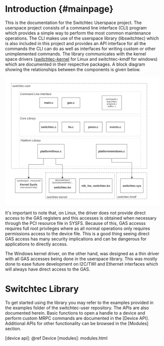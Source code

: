 Introduction {#mainpage}
=================================

This is the documentation for the Switchtec Userspace project. The userspace
project consists of a command line interface (CLI) program which provides a
simple way to perform the most common maintenance operations. The CLI makes
use of the userspace library (libswitchtec) which is also included in
this project and provides an API interface for all the commands the CLI can do
as well as interfaces for writing custom or other unimplemented commands.
The library communicates with the kernel space drivers ([switchtec-kernel] for
Linux and switchtec-kmdf for windows) which are documented in their respective
packages. A block diagram showing the relationships between the components is
given below.

![Block Diagram][blockdiagram]

It's important to note that, on Linux, the driver does not provide direct access
to the GAS registers and this accesses is obtained when necessary through the
PCI resource file in SYSFS. Because of this, GAS accesss requires full root
privileges where as all normal operations only requires permissions access
to the device file. This is a good thing seeing direct GAS access has many
security implications and can be dangerous for applications to directly
access.

The Windows kernel driver, on the other hand, was designed as a thin driver
with all GAS accesses being done in the userspace library. This was mostly
done to ease future development on I2C/TWI and Ethernet interfaces which
will always have direct access to the GAS.


[blockdiagram]: switchtec.svg
[switchtec-kernel]: https://github.com/Microsemi/switchtec-kernel


Switchtec Library
===================

To get started using the library you may refer to the examples provided
in the examples folder of the switchtec-user repository. The APIs are also
documented herein. Basic functions to open a handle to a device and perform
custom MRPC commands are documented in the [Device API]. Additional APIs
for other functionality can be browsed in the [Modules] section.


[device api]: @ref Device
[modules]: modules.html
